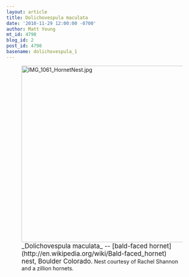 ```yaml
---
layout: article
title: Dolichovespula maculata
date: '2010-11-29 12:00:00 -0700'
author: Matt Young
mt_id: 4790
blog_id: 2
post_id: 4790
basename: dolichovespula_1
---
```

<figure>
<img src="/PT/uploads/2010/IMG_1061_HornetNest.jpg" alt="IMG_1061_HornetNest.jpg" width="600" height="464" />
<figcaption markdown="span">
<big>_Dolichovespula maculata_ -- [bald-faced hornet](http://en.wikipedia.org/wiki/Bald-faced_hornet) nest, Boulder Colorado.</big> Nest courtesy of Rachel Shannon and a zillion hornets.

</figcaption>
</figure>
